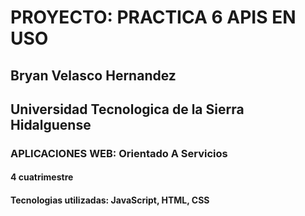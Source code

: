 # PROYECTO: PRACTICA 6 APIS EN USO
## Bryan Velasco Hernandez
## Universidad Tecnologica de la Sierra Hidalguense
### APLICACIONES WEB: Orientado A Servicios
#### 4 cuatrimestre
#### Tecnologias utilizadas: JavaScript, HTML, CSS